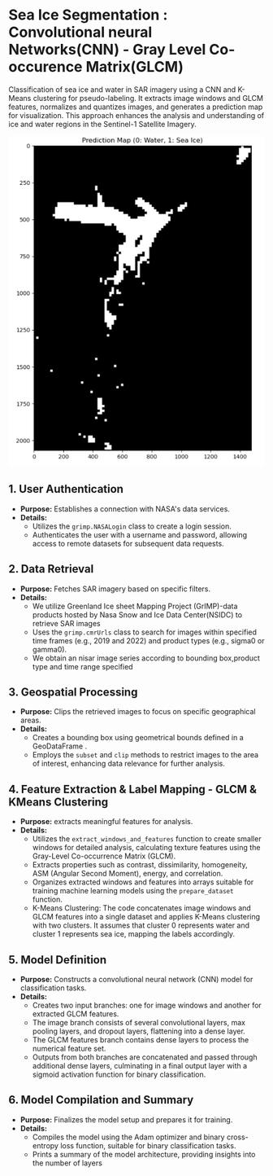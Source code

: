 # Sea Ice Segmentation : Convolutional neural Networks(CNN) - Gray Level Co-occurence Matrix(GLCM)
Classification of sea ice and water in SAR imagery using a CNN and K-Means clustering for pseudo-labeling. It extracts image windows and GLCM features, normalizes and quantizes images, and generates a prediction map for visualization. This approach enhances the analysis and understanding of ice and water regions in the Sentinel-1 Satellite Imagery.

![Prediction](Sample%20Prediction.png)

## 1. User Authentication
- **Purpose:** Establishes a connection with NASA's data services.
- **Details:** 
  - Utilizes the `grimp.NASALogin` class to create a login session.
  - Authenticates the user with a username and password, allowing access to remote datasets for subsequent data requests.

## 2. Data Retrieval
- **Purpose:** Fetches SAR imagery based on specific filters. 
- **Details:**
  - We utilize Greenland Ice sheet Mapping Project (GrIMP)-data products hosted by Nasa Snow and Ice Data Center(NSIDC) to retrieve SAR images
  - Uses the `grimp.cmrUrls` class to search for images within specified time frames (e.g., 2019 and 2022) and product types (e.g., sigma0 or gamma0).
  - We obtain an nisar image series according to bounding box,product type and time range specified

## 3. Geospatial Processing
- **Purpose:** Clips the retrieved images to focus on specific geographical areas.
- **Details:**
  - Creates a bounding box using geometrical bounds defined in a GeoDataFrame .
  - Employs the `subset` and `clip` methods to restrict images to the area of interest, enhancing data relevance for further analysis.

## 4. Feature Extraction & Label Mapping - GLCM & KMeans Clustering
- **Purpose:** extracts meaningful features for analysis.
- **Details:**
  - Utilizes the `extract_windows_and_features` function to create smaller windows for detailed analysis, calculating texture features using the Gray-Level Co-occurrence Matrix (GLCM).
  - Extracts properties such as contrast, dissimilarity, homogeneity, ASM (Angular Second Moment), energy, and correlation.
  - Organizes extracted windows and features into arrays suitable for training machine learning models using the `prepare_dataset` function.
  - K-Means Clustering: The code concatenates image windows and GLCM features into a single dataset and applies K-Means clustering with two clusters. It assumes that cluster 0 represents water and cluster 1 represents sea ice, mapping the labels accordingly.

## 5. Model Definition
- **Purpose:** Constructs a convolutional neural network (CNN) model for classification tasks.
- **Details:**
  - Creates two input branches: one for image windows and another for extracted GLCM features.
  - The image branch consists of several convolutional layers, max pooling layers, and dropout layers, flattening into a dense layer.
  - The GLCM features branch contains dense layers to process the numerical feature set.
  - Outputs from both branches are concatenated and passed through additional dense layers, culminating in a final output layer with a sigmoid activation function for binary classification.

## 6. Model Compilation and Summary
- **Purpose:** Finalizes the model setup and prepares it for training.
- **Details:**
  - Compiles the model using the Adam optimizer and binary cross-entropy loss function, suitable for binary classification tasks.
  - Prints a summary of the model architecture, providing insights into the number of layers

